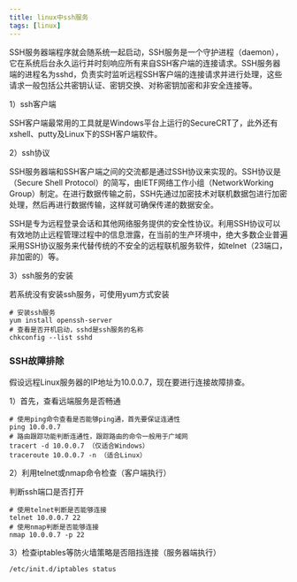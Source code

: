 ```yaml
---
title: linux中ssh服务
tags: [linux]
---
```


SSH服务器端程序就会随系统一起启动，SSH服务是一个守护进程（daemon），它在系统后台永久运行并时刻响应所有来自SSH客户端的连接请求。SSH服务器端的进程名为sshd，负责实时监听远程SSH客户端的连接请求并进行处理，这些请求一般包括公共密钥认证、密钥交换、对称密钥加密和非安全连接等。

1）ssh客户端

SSH客户端最常用的工具就是Windows平台上运行的SecureCRT了，此外还有xshell、putty及Linux下的SSH客户端软件。

2）ssh协议

SSH服务器端和SSH客户端之间的交流都是通过SSH协议来实现的。SSH协议是（Secure Shell Protocol）的简写，由IETF网络工作小组（NetworkWorking Group）制定。在进行数据传输之前，SSH先通过加密技术对联机数据包进行加密处理，然后再进行数据传输，这样就可确保传递的数据安全。

SSH是专为远程登录会话和其他网络服务提供的安全性协议。利用SSH协议可以有效地防止远程管理过程中的信息泄露，在当前的生产环境中，绝大多数企业普遍采用SSH协议服务来代替传统的不安全的远程联机服务软件，如telnet（23端口，非加密的）等。

3）ssh服务的安装

若系统没有安装ssh服务，可使用yum方式安装

```
# 安装ssh服务
yum install openssh-server
# 查看是否开机启动，sshd是ssh服务的名称
chkconfig --list sshd
```

### SSH故障排除

假设远程Linux服务器的IP地址为10.0.0.7，现在要进行连接故障排查。

1）首先，查看远端服务是否畅通

```
# 使用ping命令查看是否能够ping通，首先要保证连通性
ping 10.0.0.7
# 路由跟踪功能判断连通性，跟踪路由的命令一般用于广域网
tracert -d 10.0.0.7 （仅适合Windows）
traceroute 10.0.0.7 -n （适合Linux）
```

2）利用telnet或nmap命令检查（客户端执行）

判断ssh端口是否打开

```
# 使用telnet判断是否能够连接
telnet 10.0.0.7 22
# 使用nmap判断是否能够连接
nmap 10.0.0.7 -p 22
```

3）检查iptables等防火墙策略是否阻挡连接（服务器端执行）

```
/etc/init.d/iptables status
```